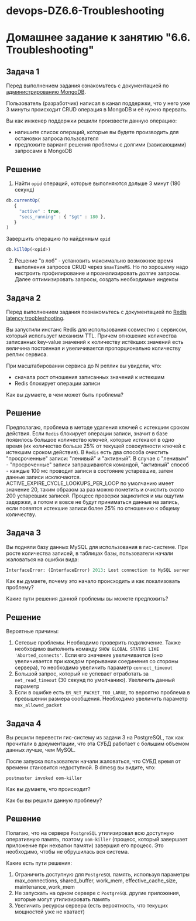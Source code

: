# devops-DZ6.6-Troubleshooting
# Домашнее задание к занятию "6.6. Troubleshooting"

## Задача 1

Перед выполнением задания ознакомьтесь с документацией по [администрированию MongoDB](https://docs.mongodb.com/manual/administration/).

Пользователь (разработчик) написал в канал поддержки, что у него уже 3 минуты происходит CRUD операция в MongoDB и её 
нужно прервать. 

Вы как инженер поддержки решили произвести данную операцию:
- напишите список операций, которые вы будете производить для остановки запроса пользователя
- предложите вариант решения проблемы с долгими (зависающими) запросами в MongoDB

## Решение

1) Найти `opid` операций, которые выполняются дольше 3 минут (180 секунд)

```js  
db.currentOp(
   {
     "active" : true,
     "secs_running" : { "$gt" : 180 },
   }
)
```
Завершить операцию по найденным `opid`

```js
db.killOp(<opid>)
```

2) Решение "в лоб" - установить максимально возможное время выполнения запросов CRUD через `$maxTimeMS`. Но по хорошему надо настроить профилирование и проанализировать долгие запросы. Далее оптимизировать запросы, создать необходимые индексы

## Задача 2

Перед выполнением задания познакомьтесь с документацией по [Redis latency troobleshooting](https://redis.io/topics/latency).

Вы запустили инстанс Redis для использования совместно с сервисом, который использует механизм TTL. 
Причем отношение количества записанных key-value значений к количеству истёкших значений есть величина постоянная и
увеличивается пропорционально количеству реплик сервиса. 

При масштабировании сервиса до N реплик вы увидели, что:
- сначала рост отношения записанных значений к истекшим
- Redis блокирует операции записи

Как вы думаете, в чем может быть проблема?
 
## Решение

Предполагаю, проблема в методе удаления ключей с истекшим сроком действия. 
Если `Redis` блокирует операции записи, значит в базе появилось большое количество ключей, которые истекают в одно время (их количество больше 25% от текущей совокупности ключей с истекшим сроком действия). 
В `Redis` есть два способа очистить "просроченные" записи: "ленивый" и "активный". В случае с "ленивым" - "просроченные" записи запрашиваются командой, "активный" способ - каждые 100 мс проводит записи в состояние устаревшие, затем данные записи исключаются. ACTIVE_EXPIRE_CYCLE_LOOKUPS_PER_LOOP по умолчанию имеет значение 20, таким образом за раз можно пометить и очистить около 200 устаревших записей. Процесс проверки зациклится и мы ощутим задержки, а потом и вовсе не будут приниматься данные на запись, если появятся истекшие записи более 25% по отношению к общему количеству. 

## Задача 3

Вы подняли базу данных MySQL для использования в гис-системе. При росте количества записей, в таблицах базы,
пользователи начали жаловаться на ошибки вида:
```python
InterfaceError: (InterfaceError) 2013: Lost connection to MySQL server during query u'SELECT..... '
```

Как вы думаете, почему это начало происходить и как локализовать проблему?

Какие пути решения данной проблемы вы можете предложить?

## Решение

Вероятные причины:
1) Сетевые проблемы. Необходимо проверить подключение. Также необходимо выполнить команду `SHOW GLOBAL STATUS LIKE 'Aborted_connects'`. Если его значение увеличивается (оно увеличивается при каждом прерывании соединения со стороны сервера), то необходимо увеличить параметр `connect_timeout` 
2) Большой запрос, который не успевает отработать за `net_read_timeout` (30 секунд по умолчанию). Увеличить данный параметр
3) Если в ошибке есть `ER_NET_PACKET_TOO_LARGE`, то вероятно проблема в превышении размера сообщения. Необходимо увеличить параметр `max_allowed_packet`

## Задача 4

Вы решили перевести гис-систему из задачи 3 на PostgreSQL, так как прочитали в документации, что эта СУБД работает с 
большим объемом данных лучше, чем MySQL.

После запуска пользователи начали жаловаться, что СУБД время от времени становится недоступной. В dmesg вы видите, что:

`postmaster invoked oom-killer`

Как вы думаете, что происходит?

Как бы вы решили данную проблему?

## Решение

Полагаю, что на сервере `PostgreSQL` утилизировал всю доступную оперативную память, поэтому `oom-killer` (процесс, который завершает приложение при нехватки памяти) завершил его процесс. Это необходимо, чтобы не обрушилась вся система.

Какие есть пути решения:

1) Ограничить доступную для `PostgreSQL` память, используя параметры max_connections, shared_buffer, work_mem, effective_cache_size, maintenance_work_mem
2) Не запускать на одном сервере с `PostgreSQL` другие приложения, которые могут утилизировать память
3) Увеличить ресурсы сервера (есть вероятность, что текущих мощностей уже не хватает)

